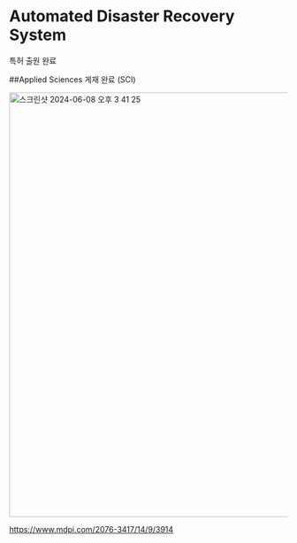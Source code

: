 # Automated Disaster Recovery System

특허 출원 완료

##Applied Sciences 게재 완료 (SCI)

<img width="768" alt="스크린샷 2024-06-08 오후 3 41 25" src="https://github.com/Kimjibeom/adrs/assets/73589723/7b8217d3-2a36-44bb-963d-dac0968d18eb">

https://www.mdpi.com/2076-3417/14/9/3914
